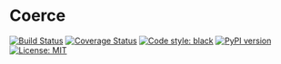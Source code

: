 # Coerce

[![Build Status](https://travis-ci.org/almcc/coerce.svg?branch=master)](https://travis-ci.org/almcc/coerce)
[![Coverage Status](https://coveralls.io/repos/github/almcc/coerce/badge.svg?branch=master)](https://coveralls.io/github/almcc/coerce?branch=master)
[![Code style: black](https://img.shields.io/badge/code%20style-black-000000.svg)](https://github.com/ambv/black)
[![PyPI version](https://badge.fury.io/py/coerce.svg)](https://badge.fury.io/py/coerce)
[![License: MIT](https://img.shields.io/badge/License-MIT-yellow.svg)](https://opensource.org/licenses/MIT)
